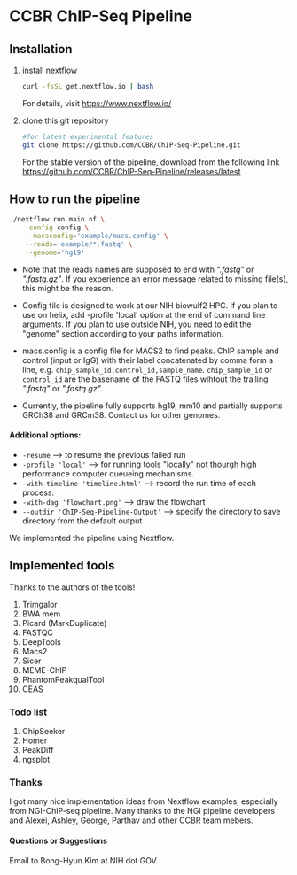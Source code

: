 # CCBR ChIP-Seq Pipeline


## Installation

1. install nextflow
	```bash
	curl -fsSL get.nextflow.io | bash
	```
	For details, visit https://www.nextflow.io/

2. clone this git repository
	```bash
	#for latest experimental features
	git clone https://github.com/CCBR/ChIP-Seq-Pipeline.git
	```
	
	For the stable version of the pipeline,
	download from the following link
	https://github.com/CCBR/ChIP-Seq-Pipeline/releases/latest
	

## How to run the pipeline

```bash
./nextflow run main.nf \
	-config config \
	--macsconfig='example/macs.config' \
	--reads='example/*.fastq' \
	--genome='hg19'
```
	
* Note that the reads names are supposed to end with *".fastq"* or *".fastq.gz"*.
If you experience an error message related to missing file(s), this might be the reason.

* Config file is designed to work at our NIH biowulf2 HPC. If you plan to use on helix, add -profile 'local' option at the end of command line arguments. If you plan to use outside NIH, you need to edit the "genome" section according to your paths information.

* macs.config is a config file for MACS2 to find peaks. ChIP sample and control (input or IgG) with their label concatenated by comma form a line, e.g. `chip_sample_id,control_id,sample_name`. `chip_sample_id` or `control_id` are the basename of the FASTQ files wihtout the trailing *".fastq"* or *".fastq.gz"*.

* Currently, the pipeline fully supports hg19, mm10 and partially supports GRCh38 and GRCm38. Contact us for other genomes. 


#### Additional options: 
* `-resume`                         --> to resume the previous failed run
* `-profile 'local'`                --> for running tools "locally" not thourgh high performance computer queueing mechanisms.
* `-with-timeline 'timeline.html'`  --> record the run time of each process.
* `-with-dag 'flowchart.png'`       --> draw the flowchart
* `--outdir 'ChIP-Seq-Pipeline-Output'`       --> specify the directory to save directory from the default output

We implemented the pipeline using Nextflow.


## Implemented tools
Thanks to the authors of the tools!

1. Trimgalor
2. BWA mem
3. Picard (MarkDuplicate)
4. FASTQC
5. DeepTools
6. Macs2
7. Sicer
8. MEME-ChIP
9. PhantomPeakqualTool
10. CEAS

 
 
### Todo list

1. ChipSeeker
2. Homer
3. PeakDiff
4. ngsplot
 
 
 
### Thanks

I got many nice implementation ideas from Nextflow examples, especially from NGI-ChIP-seq pipeline.
Many thanks to the NGI pipeline developers and Alexei, Ashley, George, Parthav and other CCBR team mebers.
 
 
#### Questions or Suggestions

Email to Bong-Hyun.Kim at NIH dot GOV.

